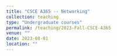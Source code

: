 ```yaml
---
title: "CSCE A365 -- Networking"
collection: teaching
type: "Undergraduate courses"
permalink: /teaching/2023-Fall-CSCE-A365
venue: ""
date: 2023-08-01
location: ""
---
```




